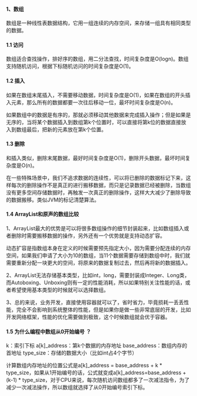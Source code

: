 #### 1、数组
数组是一种线性表数据结构，它用一组连续的内存空间，来存储一组具有相同类型的数据。

#### 1.1 访问
数组适合查找操作，排好序的数组，用二分法查找，时间复杂度是O(logn)。数组支持随机访问，根据下标随机访问的时间复杂度是O(1)。

#### 1.2 插入
如果在数组末尾插入，不需要移动数据，时间复杂度是O(1)，如果在数组的开头插入元素，那么所有的数据都要一次往后移动一位，最坏时间复杂度是O(n)。

如果数组中的数据是有序的，那就必须移动其他数据来完成插入操作；但是如果是无序的，当将某个数据插入到数组第k个位置时，可以直接将第k位的数据直接放入到数组最后，把新的元素放在第k个位置。

#### 1.3 删除
和插入类似，删除末尾数据，最好时间复杂度是O(1)，删除开头数据，最坏时间复杂度是O(n)。

在一些特殊场景中，我们不追求数据的连续性，可以将已删除的数据标记下来，这样每次的删除操作不是真正的进行搬移数据，而只是记录数据已经被删除，当数组没有更多空间存储数据时，再触发一次真正的删除操作，这样大大减少了删除导致的数据搬移。类似JVM的标记清楚算法。

#### 1.4 ArrayList和原声的数组比较
1、ArrayList最大的优势是可以将很多数组操作的细节封装起来，比如数组插入或者删除时需要搬移数据的操作，另外还有一个优势就是支持动态扩容。

动态扩容是指数组本身在定义的时候需要预先指定大小，因为需要分配连续的内存空间，如果我们申请了大小为10的数组，当11个数据需要存储到数组中时，我们就需要重新分配一块更大的空间，将原来的数据复制过去，然后再将新的数据插入。

2、ArrayList无法存储基本类型，比如int，long，需要封装成Integer、Long类，而Autoboxing、Unboxing则有一定的性能消耗，所以如果特别关注性能的话，或者希望使用基本类型的时候就可以选择数组。

3、总的来说，业务开发，直接使用容器就可以了，省时省力，毕竟损耗一丢丢性能，完全不会影响到系统整体的性能，但是如果你是做一些非常底层的开发，比如开发网络框架，性能的优化需要做到极致，这个时候数组就会优于容器。

#### 1.5 为什么编程中数组从0开始编号 ？
k：索引下标
a[k]_address：第k个数据的内存地址
base_address：数组内存的首地址
type_size：存储的数据大小（比如int占4个字节）

计算数组内存地址的位置公式是a[k]_address = base_address + k * type_size，如果从1开始编号的话，公式就变成a[k]_address=base_address + (k-1) * type_size，对于CPU来说，每次随机访问数组都多了一次减法指令，为了减少一次减法操作，所以数组就选择了从0开始编号索引下标。

